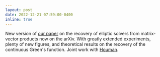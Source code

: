 ```yaml
---
layout: post
date: 2022-12-21 07:59:00-0400
inline: true
---
```


New version of [our paper](https://arxiv.org/abs/2110.05351) on the recovery of elliptic solvers from matrix-vector products now on the arXiv. With greatly extended experiments, plenty of new figures, and theoretical results on the recovery of the continuous Green's function. Joint work with [Houman](http://users.cms.caltech.edu/~owhadi/index.htm).
